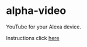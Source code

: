 # alpha-video
YouTube for your Alexa device.

Instructions click [here](https://alpha-video.andrewstech.me/)
